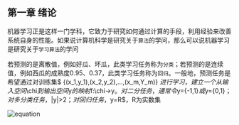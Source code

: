 ## 第一章 绪论

机器学习正是这样一门学科，它致力于研究如何通过计算的手段，利用经验来改善系统自身的性能。如果说计算机科学是研究关于`算法`的学问，那么可以说机器学习是研究关于`学习算法`的学问

若预测的是离散值，例如好瓜、坏瓜，此类学习任务称为`分类`；若预测的是连续值，例如西瓜的成熟度0.95、0.37，此类学习任务称为`回归`。一般地，预测任务是希望通过对训练集$ {(x_1,y_1),(x_2,y_2),...,(x_m,Y_m)} $进行学习，建立一个从输入空间$\chi$到输出空间$y$的映射$f:\chi->y$。对二分任务，通常令$y={-1,1}$或$y={0,1}$；对多分类任务，$|y|>2$；对回归任务，$y=R$，R为实数集

![equation](http://latex.codecogs.com/gif.latex?{(x_1,y_1),(x_2,y_2),...,(x_m,Y_m)})
